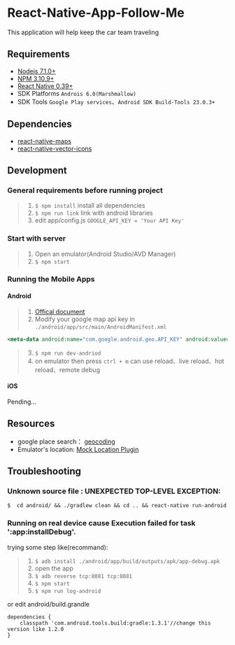 React-Native-App-Follow-Me
===
This application will help keep the car team traveling
## Requirements
* [Nodejs 7.1.0+](https://nodejs.org/en/)
* [NPM 3.10.9+](https://www.npmjs.com/)
* [React Native 0.39+](https://facebook.github.io/react-native/docs/getting-started.html)
* SDK Platforms `Androis 6.0(Marshmallow)`
* SDK Tools `Google Play services`、`Android SDK Build-Tools 23.0.3+`

## Dependencies
* [react-native-maps](https://github.com/airbnb/react-native-maps)
* [react-native-vector-icons](https://github.com/oblador/react-native-vector-icons)

## Development
### General requirements before running project
>1. `$ npm install` install all dependencies
>2. `$ npm run link` link with android libraries
>3. edit app/config.js `GOOGLE_API_KEY = 'Your API Key'`

### Start with server
>1. Open an emulator(Android Studio/AVD Manager)
>2. `$ npm start`

### Running the Mobile Apps

#### Android
>1. [Offical document](http://facebook.github.io/react-native/docs/getting-started.html)
>2. Modify your google map api key in `./android/app/src/main/AndroidManifest.xml`

  ```xml
  <meta-data android:name="com.google.android.geo.API_KEY" android:value="YOUR_API_KEY"/>
  ```
>3. `$ npm run dev-andriod`
>4. on emulator then press `ctrl + m` can use reload、live reload、hot reload、remote debug

#### iOS
Pending...

## Resources ##
* google place search： [geocoding](https://developers.google.com/maps/documentation/geocoding/intro?hl=zh-tw#JSON)
* Emulator's location: [Mock Location Plugin](http://www.jesusamieiro.com/android-studio-simulate-multiple-gps-points-with-mock-location-plugin/)

## Troubleshooting ##
### Unknown source file : UNEXPECTED TOP-LEVEL EXCEPTION:

  ```
  $  cd android/ && ./gradlew clean && cd .. && react-native run-android
  ```

### Running on real device cause Execution failed for task ':app:installDebug'.

trying some step like(recommand):
>1. `$ adb install ./android/app/build/outputs/apk/app-debug.apk`
>2. open the app
>3. `$ adb reverse tcp:8081 tcp:8081`
>4. `$ npm start`
>5. `$ npm run log-android`

or edit android/build.grandle
```
dependencies {
    classpath 'com.android.tools.build:gradle:1.3.1'//change this version like 1.2.0
}
```
